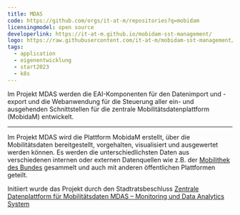 ```yaml
---
title: MDAS
code: https://github.com/orgs/it-at-m/repositories?q=mobidam
licensingmodel: open source
developerlink: https://it-at-m.github.io/mobidam-sst-management/
logo: https://raw.githubusercontent.com/it-at-m/mobidam-sst-management/sprint/images/logo.png
tags:
  - application
  - eigenentwicklung
  - start2023
  - k8s
---
```


Im Projekt MDAS werden die EAI-Komponenten für den Datenimport und -export und die Webanwendung für die Steuerung aller ein- und ausgehenden Schnittstellen für die zentrale Mobilitätsdatenplattform (MobidaM) entwickelt.

---

Im Projekt MDAS wird die Plattform MobidaM erstellt, über die Mobilitätsdaten bereitgestellt, vorgehalten, visualisiert und ausgewertet werden können.
Es werden die unterschiedlichsten Daten aus verschiedenen internen oder externen Datenquellen wie z.B. der [Mobilithek des Bundes](https://mobilithek.info) gesammelt und auch mit anderen öffentlichen Plattformen geteilt.

Initiiert wurde das Projekt durch den Stadtratsbeschluss [Zentrale Datenplattform für Mobilitätsdaten
MDAS – Monitoring und Data Analytics System](https://www.muenchen-transparent.de/antraege/7983679)
